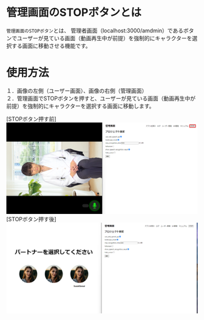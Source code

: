 # 管理画面のSTOPボタンとは
  
`管理画面のSTOPボタン`とは、 管理者画面（localhost:3000/amdmin）であるボタンでユーザーが見ている画面（動画再生中が前提）を強制的にキャラクターを選択する画面に移動させる機能です。

# 使用方法

１．画像の左側（ユーザー画面）、画像の右側（管理画面）    
２．管理画面でSTOPボタンを押すと、ユーザーが見ている画面（動画再生中が前提）を強制的にキャラクターを選択する画面に移動します。   

[STOPボタン押す前]
![STOPボタン画面1](./images/pg/functional_description_Img/adminStopBtn/admin_stop_btn1.png)
[STOPボタン押す後]
![STOPボタン画面2](./images/pg/functional_description_Img/adminStopBtn/admin_stop_btn2.png)
